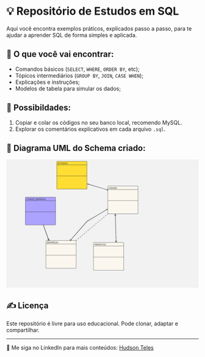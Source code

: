 # 💡 Repositório de Estudos em SQL

Aqui você encontra exemplos práticos, explicados passo a passo, para te ajudar a aprender SQL de forma simples e aplicada.

## 📘 O que você vai encontrar:
- Comandos básicos (`SELECT`, `WHERE`, `ORDER BY`, etc);
- Tópicos intermediários (`GROUP BY`, `JOIN`, `CASE WHEN`);
- Explicações e instruções;
- Modelos de tabela para simular os dados;

## 🚀 Possibildades:
1. Copiar e colar os códigos no seu banco local, recomendo MySQL.
2. Explorar os comentários explicativos em cada arquivo `.sql`.

## 🧠 Diagrama UML do Schema criado:
![Diagrama UML](assets/Diagrama-UML-Estudo.jpg)

## ✍️ Licença
Este repositório é livre para uso educacional. Pode clonar, adaptar e compartilhar.

---
📌 Me siga no LinkedIn para mais conteúdos: [Hudson Teles](https://www.linkedin.com/in/hudson-teles-381a451ab/)
